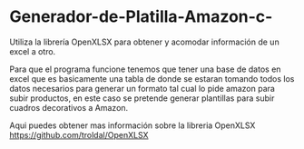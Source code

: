 # Generador-de-Platilla-Amazon-c-
Utiliza la librería OpenXLSX para obtener y acomodar información de un excel a otro.

Para que el programa funcione tenemos que tener una base de datos en excel que es basicamente una tabla de donde se estaran tomando todos los datos necesarios para generar un formato tal cual lo pide amazon para subir productos, en este caso se pretende generar plantillas para subir cuadros decorativos a Amazon.

Aqui puedes obtener mas información sobre la libreria OpenXLSX  https://github.com/troldal/OpenXLSX
